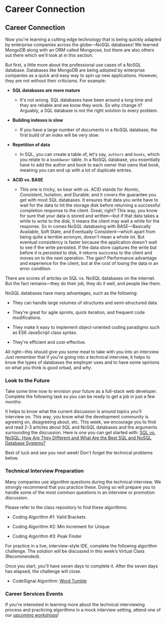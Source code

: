 # Career Connection

## Career Connection

Now you're learning a cutting edge technology that is being quickly adapted by enterprise companies across the globe&mdash;NoSQL databases! We learned MongoDB along with an ORM called Mongoose, but there are also others out there which we'll look at in this section.

But first, a little more about the professional use cases of a NoSQL database. Databases like MongoDB are being adopted by enterprise companies as a quick and easy way to spin up new applications. However, they are not without their criticisms. For example:

- **SQL databases are more mature**

  - It's not wrong. SQL databases have been around a long time and they are reliable and we know they work. So why change it? Arguably, a SQL database is not the right solution to every problem.

- **Building indexes is slow**

  - If you have a large number of documents in a NoSQL database, the first build of an index will be very slow.

- **Repetition of data**

  - In SQL, you can create a table of, let's say, `authors` and `books`, which you relate to a `bookOwner` table. In a NoSQL database, you essentially have to add the author and book to each owner that owns that book, meaning you can end up with a lot of duplicate entries.

- **ACID vs. BASE**
  - This one is tricky, so bear with us. ACID stands for Atomic, Consistent, Isolation, and Durable; and it covers the guarantee you get with most SQL databases. It ensures that data you write have to wait for the data to hit the storage disk before returning a successful completion response to the client. Great, right? This way, you know for sure that your data is stored and written&mdash;but if that data takes a while to write to the disk, it means the client may wait a while for the response. So in comes NoSQL databasing with BASE&mdash;Basically Available, Soft State, and Eventually Consistent&mdash;which apart from being quite a terrible acronym, doesn't mean a whole lot. But eventual consistency is faster because the application doesn't wait to see if the write persisted. If the data store captures the write but before it is persisted to disk, it returns succcess to the client and moves on to the next operation. The gain? Performance advantage and experience for the client, but at the cost of losing the data in an error condition.

There are scores of articles on SQL vs. NoSQL databases on the internet. But the fact remains&mdash;they do their job, they do it well, and people like them. 

NoSQL databases have many advantages, such as the following:

- They can handle large volumes of structures and semi-structured data.

- They're great for agile sprints, quick iteration, and frequent code modifications.

- They make it easy to implement object-oriented coding paradigms such as ES6 JavaScript class syntax.

- They're efficient and cost-effective.

All right&mdash;this should give you some meat to take with you into an interview. Just remember that if you're going into a technical interview, it helps to know the types of databases the employer uses and to have some opinions on what you think is good orbad, and _why_.

### Look to the Future

Take some time now to envision your future as a full-stack web developer. Complete the following task so you can be ready to get a job in just a few months:

It helps to know what the current discussion is around topics you'll interview on. This way, you know what the development community is agreeing on, disagreeing about, etc. This week, we encourage you to find and read 2-3 articles about SQL and NoSQL databases and the arguments surrounding the discussion. Here is one you can get started with: [SQL vs. NoSQL: How Are They Different and What Are the Best SQL and NoSQL Database Systems?](https://www.xplenty.com/blog/the-sql-vs-nosql-difference/)

Best of luck and see you next week! Don't forget the technical problems below.

### Technical Interview Preparation

Many companies use algorithm questions during the technical interview. We strongly recommend that you practice these. Doing so will prepare you to handle some of the most common questions in an interview or promotion discussion.

Please refer to the class repository to find these algorithms:

- Coding Algorithm #1: Valid Brackets

- Coding Algorithm #2: Min Increment for Unique

- Coding Algorithm #3: Peak Finder

For practice in a live, interview-style IDE, complete the following algorithm challenge. The solution will be discussed in this week’s Virtual Class (Recommended).

Once you start, you'll have seven days to complete it. After the seven days has elapsed, the challenge will close.

- CodeSignal Algorithm: [Word Tumble](https://app.codesignal.com/public-test/W38trZ3bQdqpabN2X/SvJ3vebQ5oLSJu)

### Career Services Events

If you're interested in learning more about the technical interviewing process and practicing algorithms in a mock interview setting, attend one of our [upcoming workshops](https://careernetwork.2u.com/?utm_medium=Academics&utm_source=boot_camp)!
